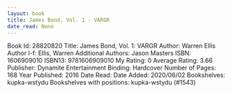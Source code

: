 ```yaml
---
layout: book
title: James Bond, Vol. 1 - VARGR
date_read: None
---
```


Book Id: 28820820
Title: James Bond, Vol. 1: VARGR
Author: Warren Ellis
Author l-f: Ellis, Warren
Additional Authors: Jason Masters
ISBN: 1606909010
ISBN13: 9781606909010
My Rating: 0
Average Rating: 3.66
Publisher: Dynamite Entertainment
Binding: Hardcover
Number of Pages: 168
Year Published: 2016
Date Read: 
Date Added: 2020/06/02
Bookshelves: kupka-wstydu
Bookshelves with positions: kupka-wstydu (#1543)

